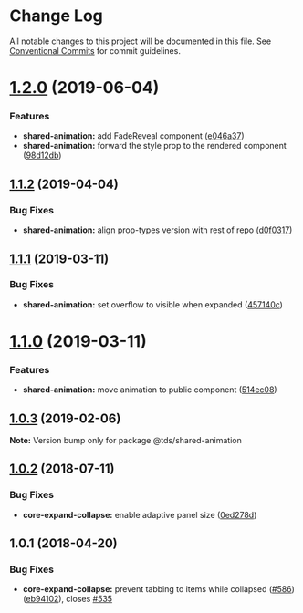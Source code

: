 # Change Log

All notable changes to this project will be documented in this file.
See [Conventional Commits](https://conventionalcommits.org) for commit guidelines.

# [1.2.0](https://github.com/telusdigital/tds/compare/@tds/shared-animation@1.1.2...@tds/shared-animation@1.2.0) (2019-06-04)

### Features

- **shared-animation:** add FadeReveal component ([e046a37](https://github.com/telusdigital/tds/commit/e046a37))
- **shared-animation:** forward the style prop to the rendered component ([98d12db](https://github.com/telusdigital/tds/commit/98d12db))

## [1.1.2](https://github.com/telusdigital/tds/compare/@tds/shared-animation@1.1.1...@tds/shared-animation@1.1.2) (2019-04-04)

### Bug Fixes

- **shared-animation:** align prop-types version with rest of repo ([d0f0317](https://github.com/telusdigital/tds/commit/d0f0317))

## [1.1.1](https://github.com/telusdigital/tds/compare/@tds/shared-animation@1.1.0...@tds/shared-animation@1.1.1) (2019-03-11)

### Bug Fixes

- **shared-animation:** set overflow to visible when expanded ([457140c](https://github.com/telusdigital/tds/commit/457140c))

# [1.1.0](https://github.com/telusdigital/tds/compare/@tds/shared-animation@1.0.3...@tds/shared-animation@1.1.0) (2019-03-11)

### Features

- **shared-animation:** move animation to public component ([514ec08](https://github.com/telusdigital/tds/commit/514ec08))

## [1.0.3](https://github.com/telus/tds-core/compare/@tds/shared-animation@1.0.2...@tds/shared-animation@1.0.3) (2019-02-06)

**Note:** Version bump only for package @tds/shared-animation

<a name="1.0.2"></a>

## [1.0.2](https://github.com/telus/tds-core/compare/@tds/shared-animation@1.0.1...@tds/shared-animation@1.0.2) (2018-07-11)

### Bug Fixes

- **core-expand-collapse:** enable adaptive panel size ([0ed278d](https://github.com/telus/tds-core/commit/0ed278d))

<a name="1.0.1"></a>

## 1.0.1 (2018-04-20)

### Bug Fixes

- **core-expand-collapse:** prevent tabbing to items while collapsed ([#586](https://github.com/telusdigital/tds-core/issues/586)) ([eb94102](https://github.com/telusdigital/tds-core/commit/eb94102)), closes [#535](https://github.com/telusdigital/tds-core/issues/535)
